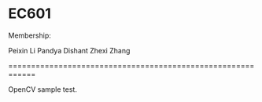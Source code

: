 # EC601
Membership:

Peixin Li
Pandya Dishant
Zhexi Zhang

============================================================

OpenCV sample test.
